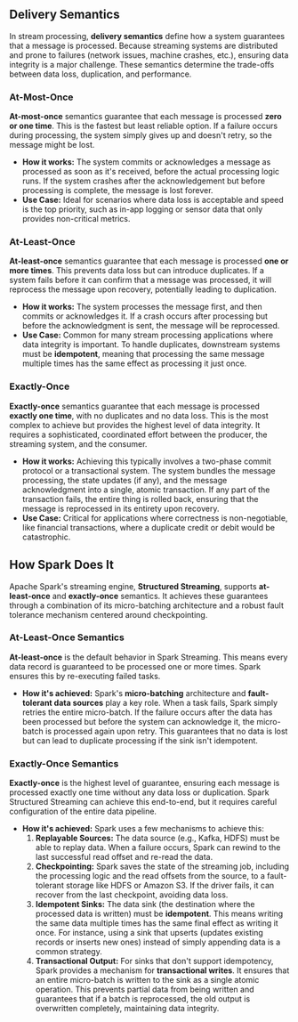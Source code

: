 ## Delivery Semantics
In stream processing, **delivery semantics** define how a system guarantees that a message is processed. Because streaming systems are distributed and prone to failures (network issues, machine crashes, etc.), ensuring data integrity is a major challenge. These semantics determine the trade-offs between data loss, duplication, and performance.

### At-Most-Once

**At-most-once** semantics guarantee that each message is processed **zero or one time**. This is the fastest but least reliable option. If a failure occurs during processing, the system simply gives up and doesn't retry, so the message might be lost.

* **How it works:** The system commits or acknowledges a message as processed as soon as it's received, before the actual processing logic runs. If the system crashes after the acknowledgement but before processing is complete, the message is lost forever.
* **Use Case:** Ideal for scenarios where data loss is acceptable and speed is the top priority, such as in-app logging or sensor data that only provides non-critical metrics.

### At-Least-Once

**At-least-once** semantics guarantee that each message is processed **one or more times**. This prevents data loss but can introduce duplicates. If a system fails before it can confirm that a message was processed, it will reprocess the message upon recovery, potentially leading to duplication.

* **How it works:** The system processes the message first, and then commits or acknowledges it. If a crash occurs after processing but before the acknowledgment is sent, the message will be reprocessed.
* **Use Case:** Common for many stream processing applications where data integrity is important. To handle duplicates, downstream systems must be **idempotent**, meaning that processing the same message multiple times has the same effect as processing it just once.

### Exactly-Once

**Exactly-once** semantics guarantee that each message is processed **exactly one time**, with no duplicates and no data loss. This is the most complex to achieve but provides the highest level of data integrity.  It requires a sophisticated, coordinated effort between the producer, the streaming system, and the consumer.

* **How it works:** Achieving this typically involves a two-phase commit protocol or a transactional system. The system bundles the message processing, the state updates (if any), and the message acknowledgment into a single, atomic transaction. If any part of the transaction fails, the entire thing is rolled back, ensuring that the message is reprocessed in its entirety upon recovery.
* **Use Case:** Critical for applications where correctness is non-negotiable, like financial transactions, where a duplicate credit or debit would be catastrophic.

## How Spark Does It
Apache Spark's streaming engine, **Structured Streaming**, supports **at-least-once** and **exactly-once** semantics. It achieves these guarantees through a combination of its micro-batching architecture and a robust fault tolerance mechanism centered around checkpointing.

### At-Least-Once Semantics

**At-least-once** is the default behavior in Spark Streaming. This means every data record is guaranteed to be processed one or more times. Spark ensures this by re-executing failed tasks.

* **How it's achieved:** Spark's **micro-batching** architecture and **fault-tolerant data sources** play a key role. When a task fails, Spark simply retries the entire micro-batch. If the failure occurs after the data has been processed but before the system can acknowledge it, the micro-batch is processed again upon retry. This guarantees that no data is lost but can lead to duplicate processing if the sink isn't idempotent.

### Exactly-Once Semantics

**Exactly-once** is the highest level of guarantee, ensuring each message is processed exactly one time without any data loss or duplication. Spark Structured Streaming can achieve this end-to-end, but it requires careful configuration of the entire data pipeline.

* **How it's achieved:** Spark uses a few mechanisms to achieve this:
    1.  **Replayable Sources:** The data source (e.g., Kafka, HDFS) must be able to replay data. When a failure occurs, Spark can rewind to the last successful read offset and re-read the data.
    2.  **Checkpointing:** Spark saves the state of the streaming job, including the processing logic and the read offsets from the source, to a fault-tolerant storage like HDFS or Amazon S3. If the driver fails, it can recover from the last checkpoint, avoiding data loss.
    3.  **Idempotent Sinks:** The data sink (the destination where the processed data is written) must be **idempotent**. This means writing the same data multiple times has the same final effect as writing it once. For instance, using a sink that upserts (updates existing records or inserts new ones) instead of simply appending data is a common strategy.
    4.  **Transactional Output:** For sinks that don't support idempotency, Spark provides a mechanism for **transactional writes**. It ensures that an entire micro-batch is written to the sink as a single atomic operation. This prevents partial data from being written and guarantees that if a batch is reprocessed, the old output is overwritten completely, maintaining data integrity.
